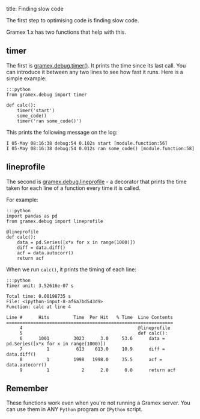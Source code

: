 title: Finding slow code

The first step to optimising code is finding slow code.

Gramex 1.x has two functions that help with this.

## timer

The first is [gramex.debug.timer()](../debug/#timer).
It prints the time since its last call. You can introduce it between any two
lines to see how fast it runs. Here is a simple example:

    :::python
    from gramex.debug import timer

    def calc():
        timer('start')
        some_code()
        timer('ran some_code()')

This prints the following message on the log:
 
    I 05-May 08:16:38 debug:54 0.102s start [module.function:56]
    I 05-May 08:16:38 debug:54 0.012s ran some_code() [module.function:58]

## lineprofile

The second is [gramex.debug.lineprofile](../debug/#line-profile) - a decorator
that prints the time taken for each line of a function every time it is called.

For example:

    :::python
    import pandas as pd
    from gramex.debug import lineprofile

    @lineprofile
    def calc():
        data = pd.Series([x*x for x in range(1000)])
        diff = data.diff()
        acf = data.autocorr()
        return acf

When we run `calc()`, it prints the timing of each line:

    :::python
    Timer unit: 3.52616e-07 s

    Total time: 0.00198735 s
    File: <ipython-input-8-af6a7bd543d9>
    Function: calc at line 4

    Line #      Hits         Time  Per Hit   % Time  Line Contents
    ==============================================================
         4                                           @lineprofile
         5                                           def calc():
         6      1001         3023      3.0     53.6      data = pd.Series([x*x for x in range(1000)])
         7         1          613    613.0     10.9      diff = data.diff()
         8         1         1998   1998.0     35.5      acf = data.autocorr()
         9         1            2      2.0      0.0      return acf

## Remember

These functions work even when you're not running a Gramex server. You can use
them in ANY `Python` program or `IPython` script.
